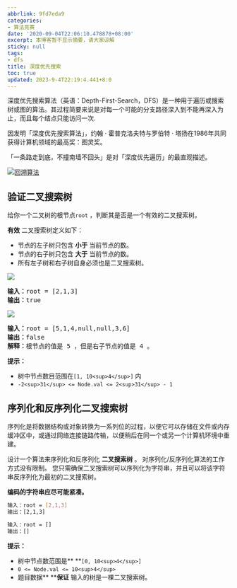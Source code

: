 ```yaml
---
abbrlink: 9fd7eda9
categories:
- 算法竞赛
date: '2020-09-04T22:06:10.478878+08:00'
excerpt: 本博客暂不显示摘要，请大家谅解
sticky: null
tags:
- dfs
title: 深度优先搜索
toc: true
updated: 2023-9-4T22:19:4.441+8:0
---
```

深度优先搜索算法（英语：Depth-First-Search，DFS）是一种用于遍历或搜索树或图的算法。其过程简要来说是对每一个可能的分支路径深入到不能再深入为止，而且每个结点只能访问一次.

因发明「深度优先搜索算法」，约翰 · 霍普克洛夫特与罗伯特 · 塔扬在1986年共同获得计算机领域的最高奖：图灵奖。

「一条路走到底，不撞南墙不回头」是对「深度优先遍历」的最直观描述。

[![回溯算法](https://pic.leetcode-cn.com/1618908449-EFPqFM-image.png)](https://leetcode-cn.com/leetbook/detail/dfs/)

## 验证二叉搜索树

给你一个二叉树的根节点`root` ，判断其是否是一个有效的二叉搜索树。

**有效** 二叉搜索树定义如下：

* 节点的左子树只包含 **小于** 当前节点的数。
* 节点的右子树只包含 **大于** 当前节点的数。
* 所有左子树和右子树自身必须也是二叉搜索树。

![](https://assets.leetcode.com/uploads/2020/12/01/tree1.jpg)

<pre><strong>输入：</strong>root = [2,1,3]
<strong>输出：</strong>true</pre>

![](https://assets.leetcode.com/uploads/2020/12/01/tree2.jpg)

<pre><strong>输入：</strong>root = [5,1,4,null,null,3,6]
<strong>输出：</strong>false
<strong>解释：</strong>根节点的值是 5 ，但是右子节点的值是 4 。</pre>

**提示：**

* 树中节点数目范围在`[1, 10<sup>4</sup>]` 内
* `-2<sup>31</sup> <= Node.val <= 2<sup>31</sup> - 1`

## 序列化和反序列化二叉搜索树

序列化是将数据结构或对象转换为一系列位的过程，以便它可以存储在文件或内存缓冲区中，或通过网络连接链路传输，以便稍后在同一个或另一个计算机环境中重建。

设计一个算法来序列化和反序列化 **二叉搜索树** 。 对序列化/反序列化算法的工作方式没有限制。 您只需确保二叉搜索树可以序列化为字符串，并且可以将该字符串反序列化为最初的二叉搜索树。

**编码的字符串应尽可能紧凑。**

```bash
输入：root = [2,1,3]
输出：[2,1,3]
```

```bash
输入：root = []
输出：[]
```

**提示：**

* 树中节点数范围是** **`[0, 10<sup>4</sup>]`
* `0 <= Node.val <= 10<sup>4</sup>`
* 题目数据** ****保证** 输入的树是一棵二叉搜索树。

